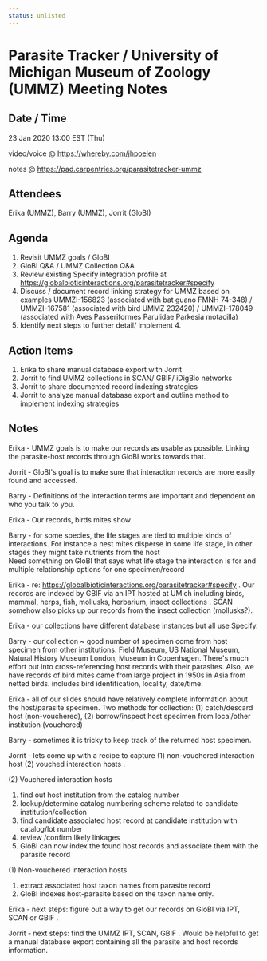 ```yaml
---
status: unlisted
---
```

# Parasite Tracker / University of Michigan Museum of Zoology (UMMZ) Meeting Notes

## Date / Time 
23 Jan 2020 13:00 EST (Thu)  

video/voice @ https://whereby.com/jhpoelen

notes @ https://pad.carpentries.org/parasitetracker-ummz

## Attendees 
Erika (UMMZ), Barry (UMMZ), Jorrit (GloBI)

## Agenda  
1. Revisit UMMZ goals / GloBI
2. GloBI Q&A / UMMZ Collection Q&A
3. Review existing Specify integration profile at https://globalbioticinteractions.org/parasitetracker#specify
4. Discuss / document record linking strategy for UMMZ based on examples UMMZI-156823 (associated with bat guano FMNH 74-348) / UMMZI-167581 (associated with bird UMMZ 232420) / UMMZI-178049 (associated with Aves Passeriformes Parulidae Parkesia motacilla)
5. Identify next steps to further detail/ implement 4.

## Action Items
1. Erika to share manual database export with Jorrit
2. Jorrit to find UMMZ collections in SCAN/ GBIF/ iDigBio networks
3. Jorrit to share documented record indexing strategies
4. Jorrit to analyze manual database export and outline method to implement indexing strategies 

## Notes

Erika - UMMZ goals is to make our records as usable as possible. Linking the parasite-host records through GloBI works towards that. 

Jorrit - GloBI's goal is to make sure that interaction records are more easily found and accessed. 

Barry - Definitions of the interaction terms are important and dependent on who you talk to you.

Erika - Our records, birds mites show 

Barry - for some species, the life stages are tied to multiple kinds of interactions. For instance a nest mites disperse in some life stage, in other stages they might take nutrients from the host  
Need something on GloBI that says what life stage the interaction is for and multiple relationship options for one specimen/record

Erika - re:  https://globalbioticinteractions.org/parasitetracker#specify . Our records are indexed by GBIF via an IPT hosted at UMich including birds, mammal, herps, fish, mollusks, herbarium, insect collections . SCAN somehow also picks up our records from the insect collection (mollusks?).

Erika - our collections have different database instances but all use Specify. 

Barry - our collection ~ good number of specimen come from host specimen from other institutions. Field Museum, US National Museum, Natural History Museum London, Museum in Copenhagen. There's much effort put into cross-referencing host records with their parasites. Also, we have records of bird mites came from large project in 1950s in Asia from netted birds. includes bird identification, locality, date/time. 

Erika - all of our slides should have relatively complete information about the host/parasite specimen. Two methods for collection: (1) catch/descard host (non-vouchered), (2) borrow/inspect host specimen from local/other institution (vouchered)

Barry - sometimes it is tricky to keep track of the returned host specimen. 

Jorrit - lets come up with a recipe to capture (1) non-vouchered interaction host (2) vouched interaction hosts .

(2) Vouchered interaction hosts 

1. find out host institution from the catalog number
2. lookup/determine catalog numbering scheme related to candidate institution/collection
3. find candidate associated host record at candidate institution with catalog/lot number 
4. review /confirm likely linkages
5. GloBI can now index the found host records and associate them with the parasite record

(1) Non-vouchered interaction hosts

1. extract associated host taxon names from parasite record
2. GloBI indexes host-parasite based on the taxon name only.

 Erika - next steps: figure out a way to get our records on GloBI via IPT, SCAN or GBIF . 
 
 Jorrit - next steps: find the UMMZ IPT, SCAN, GBIF . Would be helpful to get a manual database export containing all the parasite and host records information. 






